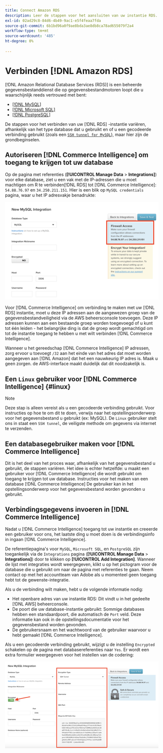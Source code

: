 ```yaml
---
title: Connect Amazon RDS
description: Leer de stappen voor het aansluiten van uw instantie RDS.
exl-id: 02ad29c8-84d6-4b49-9ac1-e5f4feaa7fda
source-git-commit: 6b1bd96a0f9ae8bda3ae8db8ca78ad655079f2a4
workflow-type: tm+mt
source-wordcount: '485'
ht-degree: 0%

---
```


# Verbinden [!DNL Amazon RDS]

[!DNL Amazon Relational Database Services (RDS)] is een beheerde gegevensbestanddienst die op gegevensbestandmotoren loopt die u waarschijnlijk reeds vertrouwd met bent:

* [[!DNL MySQL]](../integrations/mysql-via-a-direct-connection.md)
* [[!DNL Microsoft SQL]](../integrations/microsoft-sql-server.md)
* [[!DNL PostgreSQL]](../integrations/postgresql.md)

De stappen voor het verbinden van uw [!DNL RDS] -instantie variëren, afhankelijk van het type database dat u gebruikt en of u een gecodeerde verbinding gebruikt (zoals een [`SSH tunnel for MySQL`](../integrations/mysql-via-ssh-tunnel.md)), maar hier zijn de grondbeginselen.

## Autoriseren [!DNL Commerce Intelligence] om toegang te krijgen tot uw database

Op de pagina met referenties (**[!UICONTROL Manage Data** > **Integrations]**) voor elke database, ziet u een vak met de IP-adressen die u moet machtigen om R te verbinden[!DNL RDS] tot [!DNL Commerce Intelligence]: `54.88.76.97` en `34.250.211.151`. Hier is een blik op `MySQL credentials` pagina, waar u het IP adresvakje benadrukte:

![](../../../assets/RDS_IP.png)

Voor [!DNL Commerce Intelligence] om verbinding te maken met uw [!DNL RDS] instantie, moet u deze IP adressen aan de aangewezen groep van de gegevensbestandveiligheid via de AWS beheersconsole toevoegen. Deze IP adressen kunnen aan een bestaande groep worden toegevoegd of u kunt tot één leiden - het belangrijke ding is dat de groep wordt gemachtigd om tot de instantie toegang te hebben u met wilt verbinden [!DNL Commerce Intelligence].

Wanneer u het gereedschap [!DNL Commerce Intelligence] IP adressen, zorg ervoor u toevoegt `/32` aan het einde van het adres dat moet worden aangegeven aan [!DNL Amazon] dat het een nauwkeurig IP adres is. Maak u geen zorgen. de AWS-interface maakt duidelijk dat dit noodzakelijk is.

## Een `Linux` gebruiker voor [!DNL Commerce Intelligence] {#linux}

>[!NOTE]
>
>Deze stap is alleen vereist als u een gecodeerde verbinding gebruikt. Voor instructies op hoe te om dit te doen, verwijs naar het opstellingsonderwerp voor het gegevensbestand u gebruikt (ex: MySQL). De `Linux` gebruiker stelt ons in staat een `SSH tunnel`, de veiligste methode om gegevens via internet te verzenden.

## Een databasegebruiker maken voor [!DNL Commerce Intelligence]

Dit is het deel van het proces waar, afhankelijk van het gegevensbestand u gebruikt, de stappen variëren. Het idee is echter hetzelfde: u maakt een gebruiker voor [!DNL Commerce Intelligence] die wordt gebruikt om toegang te krijgen tot uw database. Instructies voor het maken van een database [!DNL Commerce Intelligence] De gebruiker kan in het opstellingsonderwerp voor het gegevensbestand worden gevonden u gebruikt.

## Verbindingsgegevens invoeren in [!DNL Commerce Intelligence]

Nadat u [!DNL Commerce Intelligence] toegang tot uw instantie en creeerde een gebruiker voor ons, het laatste ding u moet doen is de verbindingsinfo in ingaan [!DNL Commerce Intelligence].

De referentiepagina&#39;s voor `MySQL`, `Microsoft SQL`, en `PostgreSQL` zijn toegankelijk via de `Integrations` pagina (**[!UICONTROL Manage Data** > **Integrations]**) door te klikken op **[!UICONTROL Add Integration]**. Wanneer de lijst met integraties wordt weergegeven, klikt u op het pictogram voor de database die u gebruikt om naar de pagina met referenties te gaan. Neem contact op met het accountteam van Adobe als u momenteel geen toegang hebt tot de gewenste-integratie.

Als u de verbinding wilt maken, hebt u de volgende informatie nodig:

* Het openbare adres van uw instantie RDS: Dit vindt u in het gedeelte [!DNL AWS] beheerconsole.
* De poort die uw database-instantie gebruikt: Sommige databases hebben een standaardpoort, die automatisch de `Port` veld. Deze informatie kan ook in de opstellingsdocumentatie voor het gegevensbestand worden gevonden.
* De gebruikersnaam en het wachtwoord van de gebruiker waarvoor u hebt gemaakt [!DNL Commerce Intelligence].

Als u een gecodeerde verbinding gebruikt, wijzigt u de instelling `Encrypted` schakelen op de pagina met databasereferenties naar `Yes`. Er wordt een extra formulier weergegeven voor het instellen van de codering:

![](../../../assets/sql-integration-encrypted-yes.png)


